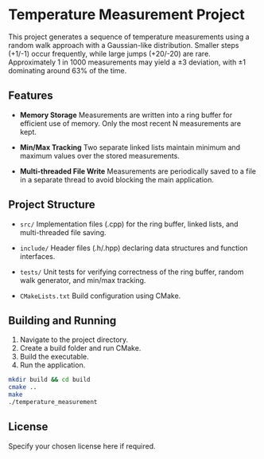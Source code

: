 # Temperature Measurement Project

This project generates a sequence of temperature measurements using a random walk approach with a Gaussian-like distribution. Smaller steps (+1/-1) occur frequently, while large jumps (+20/-20) are rare. Approximately 1 in 1000 measurements may yield a ±3 deviation, with ±1 dominating around 63% of the time.

## Features

- **Memory Storage**
  Measurements are written into a ring buffer for efficient use of memory. Only the most recent N measurements are kept.

- **Min/Max Tracking**
  Two separate linked lists maintain minimum and maximum values over the stored measurements.

- **Multi-threaded File Write**
  Measurements are periodically saved to a file in a separate thread to avoid blocking the main application.

## Project Structure

- `src/`
  Implementation files (.cpp) for the ring buffer, linked lists, and multi-threaded file saving.

- `include/`
  Header files (.h/.hpp) declaring data structures and function interfaces.

- `tests/`
  Unit tests for verifying correctness of the ring buffer, random walk generator, and min/max tracking.

- `CMakeLists.txt`
  Build configuration using CMake.

## Building and Running

1. Navigate to the project directory.
2. Create a build folder and run CMake.
3. Build the executable.
4. Run the application.

```bash
mkdir build && cd build
cmake ..
make
./temperature_measurement
```

## License

Specify your chosen license here if required.
